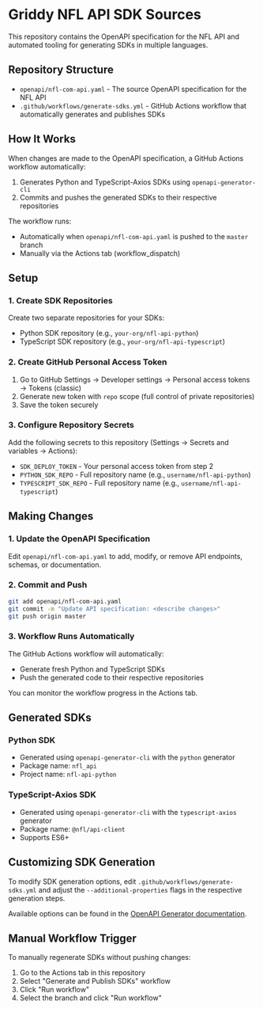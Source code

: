 # Griddy NFL API SDK Sources

This repository contains the OpenAPI specification for the NFL API and automated tooling for generating SDKs in multiple languages.

## Repository Structure

- `openapi/nfl-com-api.yaml` - The source OpenAPI specification for the NFL API
- `.github/workflows/generate-sdks.yml` - GitHub Actions workflow that automatically generates and publishes SDKs

## How It Works

When changes are made to the OpenAPI specification, a GitHub Actions workflow automatically:

1. Generates Python and TypeScript-Axios SDKs using `openapi-generator-cli`
2. Commits and pushes the generated SDKs to their respective repositories

The workflow runs:
- Automatically when `openapi/nfl-com-api.yaml` is pushed to the `master` branch
- Manually via the Actions tab (workflow_dispatch)

## Setup

### 1. Create SDK Repositories

Create two separate repositories for your SDKs:
- Python SDK repository (e.g., `your-org/nfl-api-python`)
- TypeScript SDK repository (e.g., `your-org/nfl-api-typescript`)

### 2. Create GitHub Personal Access Token

1. Go to GitHub Settings → Developer settings → Personal access tokens → Tokens (classic)
2. Generate new token with `repo` scope (full control of private repositories)
3. Save the token securely

### 3. Configure Repository Secrets

Add the following secrets to this repository (Settings → Secrets and variables → Actions):

- `SDK_DEPLOY_TOKEN` - Your personal access token from step 2
- `PYTHON_SDK_REPO` - Full repository name (e.g., `username/nfl-api-python`)
- `TYPESCRIPT_SDK_REPO` - Full repository name (e.g., `username/nfl-api-typescript`)

## Making Changes

### 1. Update the OpenAPI Specification

Edit `openapi/nfl-com-api.yaml` to add, modify, or remove API endpoints, schemas, or documentation.

### 2. Commit and Push

```bash
git add openapi/nfl-com-api.yaml
git commit -m "Update API specification: <describe changes>"
git push origin master
```

### 3. Workflow Runs Automatically

The GitHub Actions workflow will automatically:
- Generate fresh Python and TypeScript SDKs
- Push the generated code to their respective repositories

You can monitor the workflow progress in the Actions tab.

## Generated SDKs

### Python SDK
- Generated using `openapi-generator-cli` with the `python` generator
- Package name: `nfl_api`
- Project name: `nfl-api-python`

### TypeScript-Axios SDK
- Generated using `openapi-generator-cli` with the `typescript-axios` generator
- Package name: `@nfl/api-client`
- Supports ES6+

## Customizing SDK Generation

To modify SDK generation options, edit `.github/workflows/generate-sdks.yml` and adjust the `--additional-properties` flags in the respective generation steps.

Available options can be found in the [OpenAPI Generator documentation](https://openapi-generator.tech/docs/generators/).

## Manual Workflow Trigger

To manually regenerate SDKs without pushing changes:

1. Go to the Actions tab in this repository
2. Select "Generate and Publish SDKs" workflow
3. Click "Run workflow"
4. Select the branch and click "Run workflow"
